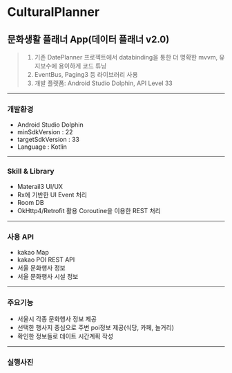 # CulturalPlanner 
## 문화생활 플래너 App(데이터 플래너 v2.0) 
> 1. 기존 DatePlanner 프로젝트에서 databinding을 통한 더 명확한 mvvm, 유지보수에 용이하게 코드 튜닝 
> 2. EventBus, Paging3 등 라이브러리 사용
> 4. 개발 플랫폼:  Android Studio Dolphin, API Level 33
------------
### 개발환경
+ Android Studio Dolphin  
+ minSdkVersion : 22  
+ targetSdkVersion : 33 
+ Language : Kotlin 
------------
### Skill & Library
+ Materail3 UI/UX 
+ Rx에 기반한 UI Event 처리 
+ Room DB 
+ OkHttp4/Retrofit 활용 Coroutine을 이용한 REST 처리 
------------
### 사용 API
+ kakao Map
+ kakao POI REST API
+ 서울 문화행사 정보
+ 서울 문화행사 시설 정보
------------  
### 주요기능
+ 서울시 각종 문화행사 정보 제공
+ 선택한 행사지 중심으로 주변 poi정보 제공(식당, 카페, 놀거리)
+ 확인한 정보들로 데이트 시간계획 작성
------------
### 실행사진




